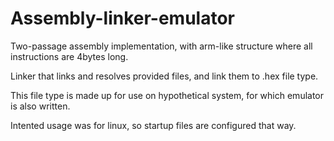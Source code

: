 # Assembly-linker-emulator

Two-passage assembly implementation, with arm-like structure where all instructions are 4bytes long.

Linker that links and resolves provided files, and link them to .hex file type.

This file type is made up for use on hypothetical system, for which emulator is also written.

Intented usage was for linux, so startup files are configured that way.
